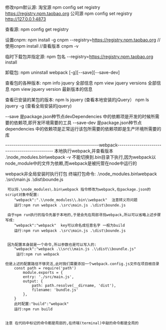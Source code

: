 
修改npm默认源:
    淘宝源 npm config set registry https://registry.npm.taobao.org
    公司源 npm config set registry http://127.0.0.1:4873

查看源:
    npm config get registry


设置cnpm:
    npm install -g cnpm --registry=https://registry.npm.taobao.org
    //使用cnpm install
    //查看版本 cnpm -v

临时下载包并指定源:
    npm 包名  --registry=https://registry.npm.taobao.org install

卸载包:
    npm  uninstall  webpack  [-g][--save][--save-dev]

查看包的各种版本:
    npm info jquery 全部信息
    npm view jquery versions 全部信息
    npm view jquery version 最新版本的信息

查看已安装的某包的版本:
    npm ls jquery       (查看本地安装的jQuery）
    npm ls jquery -g    (查看全局安装的jquery)


--save    是package.json种节点devDependencies 中的依赖项是开发的时候所需要的依赖项,即开发环境需要的工具 
--save-dev 是package.json种节点dependencies 中的依赖项是正常运行该包所需要的依赖项即是生产环境所需要的库


-----------------------------------------------webpack----------------------------------------------
本地执行webpack,并查看版本
      .\node_modules\.bin\webpack -v
      不能切换到.bin目录下执行,因为webpack以node_module中的文件为依赖,而webpack是被托管在node中运行的

webpack非全局安装时执行打包
     终端打包命令: .\node_modules\.bin\webpack .\src\main.js .\dist\bounde.js

     可以将.\node_modules\.bin\webpack 指令修改为webpack,在package.json的script对象中配置:
        "webpack":".\\node_modules\\.bin\\webpack"  注意转义符问题
        运行:npm run webpack .\src\main.js .\dist\bounde.js

     由于npm run执行的指令先基于本地的,于是会先在局部寻找webpack,所以可以省略上述步骤写成:
        "webpack":"webpack"  key可以命名成任意名字 一般为build
        运行:npm run webpack .\src\main.js .\dist\bounde.js


     因为配置本身就是一个命令,所以参数也是可以写入的:
        "webpack":"webpack .\\src\\main.js .\\dist\\boundle.js"
         运行:npm run webpack 
    
    但是上述的配置路径不够灵活,此时我们需要添加一个webpack.config.js文件在项目根目录
        const path = require('path')  
            module.exports = {
            entry: './src/main.js',
            output: {
                path: path.resolve(__dirname, 'dist'),
                filename: 'bundle.js'
            },
        }
        此时配置:"build":"webpack"
        运行:npm run build 


    注意 在代码中标记的命令都是局部的,在终端(terminal)中敲的命令都是全局的

    


